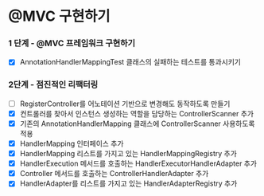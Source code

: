 # @MVC 구현하기

### 1 단계 - @MVC 프레임워크 구현하기

- [x] AnnotationHandlerMappingTest 클래스의 실패하는 테스트를 통과시키기

### 2단계 - 점진적인 리팩터링

- [ ] RegisterController를 어노테이션 기반으로 변경해도 동작하도록 만들기
- [x] 컨트롤러를 찾아서 인스턴스 생성하는 역할을 담당하는 ControllerScanner 추가
- [x] 기존의 AnnotationHandlerMapping 클래스에 ControllerScanner 사용하도록 적용
- [x] HandlerMapping 인터페이스 추가
- [x] HandlerMapping 리스트를 가지고 있는 HandlerMappingRegistry 추가
- [x] HandlerExecution 메서드를 호출하는 HandlerExecutorHandlerAdapter 추가
- [x] Controller 메서드를 호출하는 ControllerHandlerAdapter 추가
- [x] HandlerAdapter를 리스트를 가지고 있는 HandlerAdapterRegistry 추가
